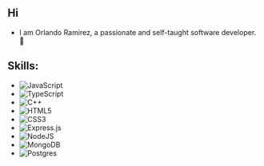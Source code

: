 ## Hi
- I am Orlando Ramirez, a passionate and self-taught software developer.👋

## Skills:
- ![JavaScript](https://img.shields.io/badge/-JavaScript-F7DF1E?style=flat&logo=javascript&logoColor=black)
- ![TypeScript](https://img.shields.io/badge/-TypeScript-3178C6?style=flat&logo=typescript&logoColor=white)
- ![C++](https://img.shields.io/badge/-C++-00599C?style=flat&logo=cplusplus&logoColor=white)
- ![HTML5](https://img.shields.io/badge/-HTML5-E34F26?style=flat&logo=html5&logoColor=white)
- ![CSS3](https://img.shields.io/badge/-CSS3-1572B6?style=flat&logo=css3&logoColor=white)
- ![Express.js](https://img.shields.io/badge/-Express.js-000000?style=flat&logo=express&logoColor=white)
- ![NodeJS](https://img.shields.io/badge/-NodeJS-339933?style=flat&logo=nodedotjs&logoColor=white)
- ![MongoDB](https://img.shields.io/badge/-MongoDB-47A248?style=flat&logo=mongodb&logoColor=white)
- ![Postgres](https://img.shields.io/badge/-Postgres-336791?style=flat&logo=postgresql&logoColor=white)
<!--
**Ojrb11113/Ojrb11113** is a ✨ _special_ ✨ repository because its `README.md` (this file) appears on your GitHub profile.

Here are some ideas to get you started:

- 🔭 I’m currently working on ...
- 🌱 I’m currently learning ...
- 👯 I’m looking to collaborate on ...
- 🤔 I’m looking for help with ...
- 💬 Ask me about ...
- 📫 How to reach me: ...
- 😄 Pronouns: ...
- ⚡ Fun fact: ...
-->
